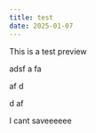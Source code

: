 ```yaml
---
title: test
date: 2025-01-07
---
```


This is a test preview

adsf
a
fa


af
d


d
af



I cant saveeeeee

